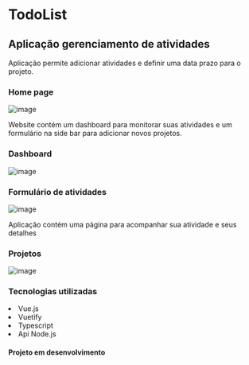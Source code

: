 # TodoList
## Aplicação gerenciamento de atividades

Aplicação permite adicionar atividades e definir uma data prazo para o projeto.

### Home page
![image](https://user-images.githubusercontent.com/69487022/126722343-c503b9d7-0489-45f3-a1a8-a9461b948e76.png)

Website contém um dashboard para monitorar suas atividades e um formulário na side bar para adicionar novos projetos.
### Dashboard
![image](https://user-images.githubusercontent.com/69487022/126722423-6f4b9724-48f2-4875-88c0-1a06248c89f8.png)

### Formulário de atividades
![image](https://user-images.githubusercontent.com/69487022/126722450-ff9afa91-6dc3-44f5-b1ae-0caf2864a392.png)

Aplicação contém uma página para acompanhar sua atividade e seus detalhes

### Projetos
![image](https://user-images.githubusercontent.com/69487022/126722551-6b547f0c-114c-4c50-bb58-f951865269a5.png)

### Tecnologias utilizadas

<li>Vue.js</li>
<li>Vuetify</li>
<li>Typescript</li>
<li>Api Node.js</li>

#### Projeto em desenvolvimento
